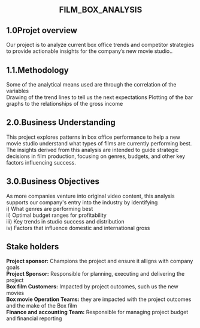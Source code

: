 <center><h2><b>FILM_BOX_ANALYSIS</b></h2></center>
<h2>1.0Projet overview</h2>
<p>Our project is to analyze current box office trends and competitor strategies to provide actionable insights for the company’s new movie studio..</p>
<h2>1.1.Methodology</h2>
<p>Some of the analytical means used are through the correlation of the variables<br>
Drawing of the trend lines to tell us the next expectations Plotting of the bar graphs to the relationships of the gross income</p>
<h2>2.0.Business Understanding</h2>
<p>This project explores patterns in box office performance to help a new movie studio understand what types of films are currently performing best.<br>
The insights derived from this analysis are intended to guide strategic decisions in film production, focusing on genres, budgets, and other key factors influencing success.</p>
<h2><b>3.0.Business Objectives</b></h2>
<p>
As more companies venture into original video content, this analysis supports our company's entry into the industry by identifying<br>
i) What genres are performing best<br>
ii) Optimal budget ranges for profitability<br>
iii) Key trends in studio success and distribution<br>
iv) Factors that influence domestic and international gross</p>
<h2>Stake holders</h2>
<p>
  <b>Project sponsor:</b> Champions the project and ensure it alligns with company goals<br>
<b>Project Sponsor:</b> Responsible for planning, executing and delivering the project<br>
<b>Box film Customers:</b> Impacted by project outcomes, such us the new movies<br>
<b>Box movie Operation Teams:</b> they are impacted with the project outcomes and the make of the Box film<br>
<b>Finance and accounting Team:</b> Responsible for managing project budget and financial reporting
</p>

